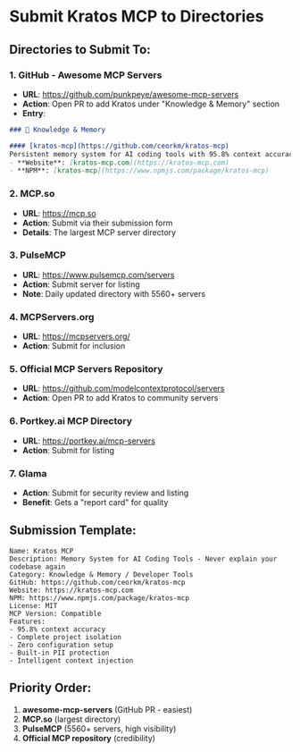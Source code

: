 # Submit Kratos MCP to Directories

## Directories to Submit To:

### 1. GitHub - Awesome MCP Servers
- **URL**: https://github.com/punkpeye/awesome-mcp-servers
- **Action**: Open PR to add Kratos under "Knowledge & Memory" section
- **Entry**:
```markdown
### 🧠 Knowledge & Memory

#### [kratos-mcp](https://github.com/ceorkm/kratos-mcp)
Persistent memory system for AI coding tools with 95.8% context accuracy. Features complete project isolation, intelligent context injection, and zero configuration setup. Perfect for Claude Desktop, Cursor, and all MCP-compatible tools.
- **Website**: [kratos-mcp.com](https://kratos-mcp.com)
- **NPM**: [kratos-mcp](https://www.npmjs.com/package/kratos-mcp)
```

### 2. MCP.so
- **URL**: https://mcp.so
- **Action**: Submit via their submission form
- **Details**: The largest MCP server directory

### 3. PulseMCP
- **URL**: https://www.pulsemcp.com/servers
- **Action**: Submit server for listing
- **Note**: Daily updated directory with 5560+ servers

### 4. MCPServers.org
- **URL**: https://mcpservers.org/
- **Action**: Submit for inclusion

### 5. Official MCP Servers Repository
- **URL**: https://github.com/modelcontextprotocol/servers
- **Action**: Open PR to add Kratos to community servers

### 6. Portkey.ai MCP Directory
- **URL**: https://portkey.ai/mcp-servers
- **Action**: Submit for listing

### 7. Glama
- **Action**: Submit for security review and listing
- **Benefit**: Gets a "report card" for quality

## Submission Template:

```
Name: Kratos MCP
Description: Memory System for AI Coding Tools - Never explain your codebase again
Category: Knowledge & Memory / Developer Tools
GitHub: https://github.com/ceorkm/kratos-mcp
Website: https://kratos-mcp.com
NPM: https://www.npmjs.com/package/kratos-mcp
License: MIT
MCP Version: Compatible
Features:
- 95.8% context accuracy
- Complete project isolation
- Zero configuration setup
- Built-in PII protection
- Intelligent context injection
```

## Priority Order:
1. **awesome-mcp-servers** (GitHub PR - easiest)
2. **MCP.so** (largest directory)
3. **PulseMCP** (5560+ servers, high visibility)
4. **Official MCP repository** (credibility)